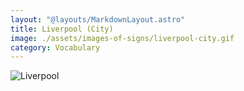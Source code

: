 ```yaml
---
layout: "@layouts/MarkdownLayout.astro"
title: Liverpool (City)
image: ./assets/images-of-signs/liverpool-city.gif
category: Vocabulary
---
```


![Liverpool](@signs/liverpool-city.gif)
